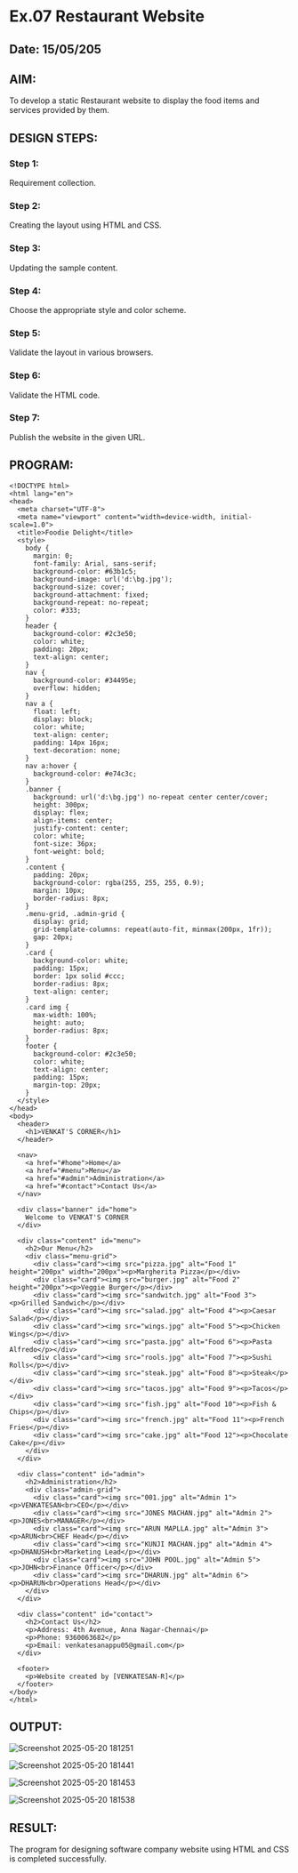 # Ex.07 Restaurant Website
## Date: 15/05/205

## AIM:
To develop a static Restaurant website to display the food items and services provided by them.

## DESIGN STEPS:

### Step 1:
Requirement collection.

### Step 2:
Creating the layout using HTML and CSS.

### Step 3:
Updating the sample content.

### Step 4:
Choose the appropriate style and color scheme.

### Step 5:
Validate the layout in various browsers.

### Step 6:
Validate the HTML code.

### Step 7:
Publish the website in the given URL.

## PROGRAM:
```
<!DOCTYPE html>
<html lang="en">
<head>
  <meta charset="UTF-8">
  <meta name="viewport" content="width=device-width, initial-scale=1.0">
  <title>Foodie Delight</title>
  <style>
    body {
      margin: 0;
      font-family: Arial, sans-serif;
      background-color: #63b1c5;
      background-image: url('d:\bg.jpg');
      background-size: cover;
      background-attachment: fixed;
      background-repeat: no-repeat;
      color: #333;
    }
    header {
      background-color: #2c3e50;
      color: white;
      padding: 20px;
      text-align: center;
    }
    nav {
      background-color: #34495e;
      overflow: hidden;
    }
    nav a {
      float: left;
      display: block;
      color: white;
      text-align: center;
      padding: 14px 16px;
      text-decoration: none;
    }
    nav a:hover {
      background-color: #e74c3c;
    }
    .banner {
      background: url('d:\bg.jpg') no-repeat center center/cover;
      height: 300px;
      display: flex;
      align-items: center;
      justify-content: center;
      color: white;
      font-size: 36px;
      font-weight: bold;
    }
    .content {
      padding: 20px;
      background-color: rgba(255, 255, 255, 0.9);
      margin: 10px;
      border-radius: 8px;
    }
    .menu-grid, .admin-grid {
      display: grid;
      grid-template-columns: repeat(auto-fit, minmax(200px, 1fr));
      gap: 20px;
    }
    .card {
      background-color: white;
      padding: 15px;
      border: 1px solid #ccc;
      border-radius: 8px;
      text-align: center;
    }
    .card img {
      max-width: 100%;
      height: auto;
      border-radius: 8px;
    }
    footer {
      background-color: #2c3e50;
      color: white;
      text-align: center;
      padding: 15px;
      margin-top: 20px;
    }
  </style>
</head>
<body>
  <header>
    <h1>VENKAT'S CORNER</h1>
  </header>

  <nav>
    <a href="#home">Home</a>
    <a href="#menu">Menu</a>
    <a href="#admin">Administration</a>
    <a href="#contact">Contact Us</a>
  </nav>

  <div class="banner" id="home">
    Welcome to VENKAT'S CORNER
  </div>

  <div class="content" id="menu">
    <h2>Our Menu</h2>
    <div class="menu-grid">
      <div class="card"><img src="pizza.jpg" alt="Food 1" height="200px" width="200px"><p>Margherita Pizza</p></div>
      <div class="card"><img src="burger.jpg" alt="Food 2" height="200px"><p>Veggie Burger</p></div>
      <div class="card"><img src="sandwitch.jpg" alt="Food 3"><p>Grilled Sandwich</p></div>
      <div class="card"><img src="salad.jpg" alt="Food 4"><p>Caesar Salad</p></div>
      <div class="card"><img src="wings.jpg" alt="Food 5"><p>Chicken Wings</p></div>
      <div class="card"><img src="pasta.jpg" alt="Food 6"><p>Pasta Alfredo</p></div>
      <div class="card"><img src="rools.jpg" alt="Food 7"><p>Sushi Rolls</p></div>
      <div class="card"><img src="steak.jpg" alt="Food 8"><p>Steak</p></div>
      <div class="card"><img src="tacos.jpg" alt="Food 9"><p>Tacos</p></div>
      <div class="card"><img src="fish.jpg" alt="Food 10"><p>Fish & Chips</p></div>
      <div class="card"><img src="french.jpg" alt="Food 11"><p>French Fries</p></div>
      <div class="card"><img src="cake.jpg" alt="Food 12"><p>Chocolate Cake</p></div>
    </div>
  </div>

  <div class="content" id="admin">
    <h2>Administration</h2>
    <div class="admin-grid">
      <div class="card"><img src="001.jpg" alt="Admin 1"><p>VENKATESAN<br>CEO</p></div>
      <div class="card"><img src="JONES MACHAN.jpg" alt="Admin 2"><p>JONES<br>MANAGER</p></div>
      <div class="card"><img src="ARUN MAPLLA.jpg" alt="Admin 3"><p>ARUN<br>CHEF Head</p></div>
      <div class="card"><img src="KUNJI MACHAN.jpg" alt="Admin 4"><p>DHANUSH<br>Marketing Lead</p></div>
      <div class="card"><img src="JOHN POOL.jpg" alt="Admin 5"><p>JOHN<br>Finance Officer</p></div>
      <div class="card"><img src="DHARUN.jpg" alt="Admin 6"><p>DHARUN<br>Operations Head</p></div>
    </div>
  </div>

  <div class="content" id="contact">
    <h2>Contact Us</h2>
    <p>Address: 4th Avenue, Anna Nagar-Chennai</p>
    <p>Phone: 9360063682</p>
    <p>Email: venkatesanappu05@gmail.com</p>
  </div>

  <footer>
    <p>Website created by [VENKATESAN-R]</p>
  </footer>
</body>
</html>

```

## OUTPUT:
![Screenshot 2025-05-20 181251](https://github.com/user-attachments/assets/a96d0e6d-94de-4d89-9da2-59be17007a08)

![Screenshot 2025-05-20 181441](https://github.com/user-attachments/assets/3cc78744-af7f-4120-8e72-094f00bebb4d)

![Screenshot 2025-05-20 181453](https://github.com/user-attachments/assets/6d0ef0de-c9e4-44e0-b26b-ee03a7f0020f)

![Screenshot 2025-05-20 181538](https://github.com/user-attachments/assets/64cdedbe-7672-4f29-b887-c1312bfc1cec)




## RESULT:
The program for designing software company website using HTML and CSS is completed successfully.
